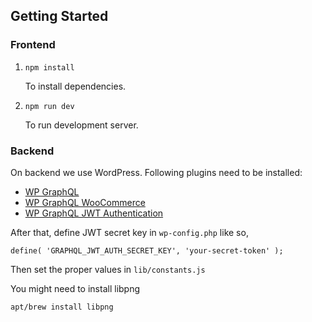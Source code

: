 ## Getting Started

### Frontend
1. `npm install`

    To install dependencies.

2. `npm run dev`

    To run development server.

### Backend

On backend we use WordPress. Following plugins need to be installed:
- [WP GraphQL](https://github.com/wp-graphql/wp-graphql)
- [WP GraphQL WooCommerce](https://github.com/wp-graphql/wp-graphql-woocommerce)
- [WP GraphQL JWT Authentication](https://github.com/wp-graphql/wp-graphql-jwt-authentication)

After that, define JWT secret key in `wp-config.php` like so,

`define( 'GRAPHQL_JWT_AUTH_SECRET_KEY', 'your-secret-token' );`


Then set the proper values in `lib/constants.js`

You might need to install libpng

`apt/brew install libpng`
